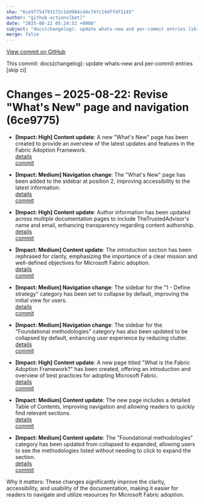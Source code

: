 ```yaml
---
sha: "6ce97754793172c1dd984cd4c74fc14dffdf1145"
author: "github-actions[bot]"
date: "2025-08-22 05:24:52 +0000"
subject: "docs(changelog): update whats-new and per-commit entries [skip ci]"
merge: false
---
```


[View commit on GitHub](https://github.com/TheTrustedAdvisor/FabricAdoptionFramework/commit/6ce97754793172c1dd984cd4c74fc14dffdf1145)

This commit: docs(changelog): update whats-new and per-commit entries [skip ci]

# Changes – 2025-08-22: Revise "What's New" page and navigation (6ce9775)

- **[Impact: High] Content update**: A new "What's New" page has been created to provide an overview of the latest updates and features in the Fabric Adoption Framework.  
   [details](/docs/about/changes/2025-08-20-40b1721aa514792ca9608a856aafa0dc3c5730a5)  
   [commit](https://github.com/TheTrustedAdvisor/FabricAdoptionFramework/commit/40b1721aa514792ca9608a856aafa0dc3c5730a5)  

- **[Impact: Medium] Navigation change**: The "What's New" page has been added to the sidebar at position 2, improving accessibility to the latest information.  
   [details](/docs/about/changes/2025-08-20-40b1721aa514792ca9608a856aafa0dc3c5730a5)  
   [commit](https://github.com/TheTrustedAdvisor/FabricAdoptionFramework/commit/40b1721aa514792ca9608a856aafa0dc3c5730a5)  

- **[Impact: High] Content update**: Author information has been updated across multiple documentation pages to include TheTrustedAdvisor's name and email, enhancing transparency regarding content authorship.  
   [details](/docs/about/changes/2025-08-20-40b1721aa514792ca9608a856aafa0dc3c5730a5)  
   [commit](https://github.com/TheTrustedAdvisor/FabricAdoptionFramework/commit/40b1721aa514792ca9608a856aafa0dc3c5730a5)  

- **[Impact: Medium] Content update**: The introduction section has been rephrased for clarity, emphasizing the importance of a clear mission and well-defined objectives for Microsoft Fabric adoption.  
   [details](/docs/about/changes/2025-08-20-40b1721aa514792ca9608a856aafa0dc3c5730a5)  
   [commit](https://github.com/TheTrustedAdvisor/FabricAdoptionFramework/commit/40b1721aa514792ca9608a856aafa0dc3c5730a5)  

- **[Impact: Medium] Navigation change**: The sidebar for the "1 - Define strategy" category has been set to collapse by default, improving the initial view for users.  
   [details](/docs/about/changes/2025-08-20-40b1721aa514792ca9608a856aafa0dc3c5730a5)  
   [commit](https://github.com/TheTrustedAdvisor/FabricAdoptionFramework/commit/40b1721aa514792ca9608a856aafa0dc3c5730a5)  

- **[Impact: Medium] Navigation change**: The sidebar for the "Foundational methodologies" category has also been updated to be collapsed by default, enhancing user experience by reducing clutter.  
   [details](/docs/about/changes/2025-08-20-40b1721aa514792ca9608a856aafa0dc3c5730a5)  
   [commit](https://github.com/TheTrustedAdvisor/FabricAdoptionFramework/commit/40b1721aa514792ca9608a856aafa0dc3c5730a5)  

- **[Impact: High] Content update**: A new page titled "What is the Fabric Adoption Framework?" has been created, offering an introduction and overview of best practices for adopting Microsoft Fabric.  
   [details](/docs/about/changes/2025-08-20-40b1721aa514792ca9608a856aafa0dc3c5730a5)  
   [commit](https://github.com/TheTrustedAdvisor/FabricAdoptionFramework/commit/40b1721aa514792ca9608a856aafa0dc3c5730a5)  

- **[Impact: Medium] Content update**: The new page includes a detailed Table of Contents, improving navigation and allowing readers to quickly find relevant sections.  
   [details](/docs/about/changes/2025-08-20-40b1721aa514792ca9608a856aafa0dc3c5730a5)  
   [commit](https://github.com/TheTrustedAdvisor/FabricAdoptionFramework/commit/40b1721aa514792ca9608a856aafa0dc3c5730a5)  

- **[Impact: Medium] Content update**: The "Foundational methodologies" category has been updated from collapsed to expanded, allowing users to see the methodologies listed without needing to click to expand the section.  
   [details](/docs/about/changes/2025-08-20-40b1721aa514792ca9608a856aafa0dc3c5730a5)  
   [commit](https://github.com/TheTrustedAdvisor/FabricAdoptionFramework/commit/40b1721aa514792ca9608a856aafa0dc3c5730a5)  

Why it matters: These changes significantly improve the clarity, accessibility, and usability of the documentation, making it easier for readers to navigate and utilize resources for Microsoft Fabric adoption.
